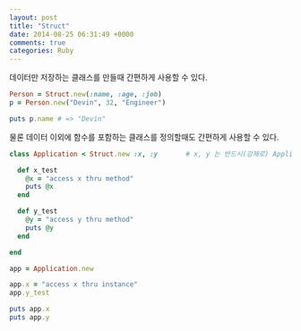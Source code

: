```yaml
---
layout: post
title: "Struct"
date: 2014-08-25 06:31:49 +0000
comments: true
categories: Ruby
---
```

데이터만 저장하는 클래스를 만들때 간편하게 사용할 수 있다.

```ruby
Person = Struct.new(:name, :age, :job)
p = Person.new("Devin", 32, "Engineer")

puts p.name # => "Devin"

```

물론 데이터 이외에 함수를 포함하는 클래스를 정의할때도 간편하게 사용할 수 있다.
```ruby
class Application < Struct.new :x, :y		# x, y 는 반드시(강제로) Application 의 객체를 통해서만 접근되어야 한다.

  def x_test
    @x = "access x thru method"
    puts @x
  end

  def y_test
    @y = "access y thru method"
    puts @y
  end

end

app = Application.new

app.x = "access x thru instance"
app.y_test

puts app.x
puts app.y
```
